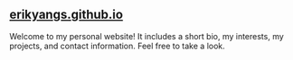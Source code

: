 ## [erikyangs.github.io](http://www.erikyangs.github.io)
Welcome to my personal website!
It includes a short bio, my interests, my projects, and contact information. Feel free to take a look.
